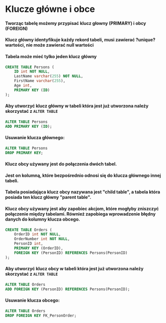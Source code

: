 # Klucze główne i obce

#### Tworząc tabelę możemy przypisać klucz głowny (PRIMARY) i obcy (FOREIGN)

#### Klucz główny identyfikuje każdy rekord tabeli, musi zawierać ?unique? wartości, nie może zawierać null wartości

#### Tabela może mieć tylko jeden klucz główny

```sql
CREATE TABLE Persons (
    ID int NOT NULL,
    LastName varchar(255) NOT NULL,
    FirstName varchar(255),
    Age int,
    PRIMARY KEY (ID)
);
```

#### Aby utworzyć klucz główny w tabeli która jest już utworzona należy skorzystać z ```ALTER TABLE```

```sql
ALTER TABLE Persons
ADD PRIMARY KEY (ID);
```

#### Usuwanie klucza głównego:

```sql
ALTER TABLE Persons
DROP PRIMARY KEY;
```



#### Klucz obcy używany jest do połączenia dwóch tabel.
#### Jest on kolumną, które bezpośrednio odnosi się do klucza głównego innej tabeli.
#### Tabela posiadająca klucz obcy nazywana jest "child table", a tabela która posiada ten klucz główny "parent table".

#### Klucz obcy używany jest aby zapobiec akcjom, które mogłyby zniszczyć połączenie między tabelami. Również zapobiega wprowadzenie błędny danych do kolumny klucza obcego.

```sql
CREATE TABLE Orders (
    OrderID int NOT NULL,
    OrderNumber int NOT NULL,
    PersonID int,
    PRIMARY KEY (OrderID),
    FOREIGN KEY (PersonID) REFERENCES Persons(PersonID)
);
```

#### Aby utworzyć klucz obcy w tabeli która jest już utworzona należy skorzystać z ```ALTER TABLE```

```sql
ALTER TABLE Orders
ADD FOREIGN KEY (PersonID) REFERENCES Persons(PersonID);
```

#### Usuwanie klucza obcego:

```sql
ALTER TABLE Orders
DROP FOREIGN KEY FK_PersonOrder;
```